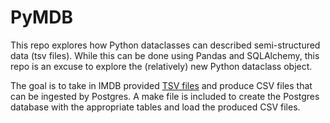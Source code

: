 # PyMDB

This repo explores how Python dataclasses can described semi-structured data
(tsv files).
While this can be done using Pandas and SQLAlchemy, this repo is an excuse to
explore the (relatively) new Python dataclass object.

The goal is to take in IMDB provided
[TSV files](https://www.imdb.com/interfaces/)
and produce CSV files that can be ingested by Postgres.
A make file is included to create the Postgres database with the appropriate
tables and load the produced CSV files.
